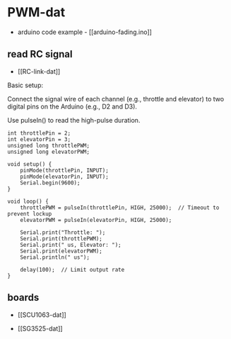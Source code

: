 
# PWM-dat

- arduino code example  - [[arduino-fading.ino]]



## read RC signal 

- [[RC-link-dat]]

Basic setup:

Connect the signal wire of each channel (e.g., throttle and elevator) to two digital pins on the Arduino (e.g., D2 and D3).

Use pulseIn() to read the high-pulse duration.

    int throttlePin = 2;
    int elevatorPin = 3;
    unsigned long throttlePWM;
    unsigned long elevatorPWM;

    void setup() {
        pinMode(throttlePin, INPUT);
        pinMode(elevatorPin, INPUT);
        Serial.begin(9600);
    }

    void loop() {
        throttlePWM = pulseIn(throttlePin, HIGH, 25000);  // Timeout to prevent lockup
        elevatorPWM = pulseIn(elevatorPin, HIGH, 25000);

        Serial.print("Throttle: ");
        Serial.print(throttlePWM);
        Serial.print(" us, Elevator: ");
        Serial.print(elevatorPWM);
        Serial.println(" us");

        delay(100);  // Limit output rate
    }



## boards 

- [[SCU1063-dat]]

- [[SG3525-dat]]
